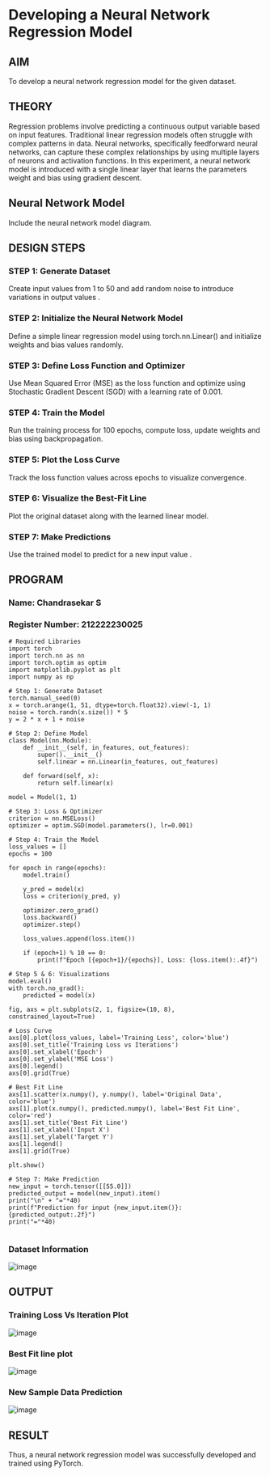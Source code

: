 # Developing a Neural Network Regression Model

## AIM
To develop a neural network regression model for the given dataset.

## THEORY
Regression problems involve predicting a continuous output variable based on input features. Traditional linear regression models often struggle with complex patterns in data. Neural networks, specifically feedforward neural networks, can capture these complex relationships by using multiple layers of neurons and activation functions. In this experiment, a neural network model is introduced with a single linear layer that learns the parameters weight and bias using gradient descent.

## Neural Network Model
Include the neural network model diagram.

## DESIGN STEPS
### STEP 1: Generate Dataset

Create input values  from 1 to 50 and add random noise to introduce variations in output values .

### STEP 2: Initialize the Neural Network Model

Define a simple linear regression model using torch.nn.Linear() and initialize weights and bias values randomly.

### STEP 3: Define Loss Function and Optimizer

Use Mean Squared Error (MSE) as the loss function and optimize using Stochastic Gradient Descent (SGD) with a learning rate of 0.001.

### STEP 4: Train the Model

Run the training process for 100 epochs, compute loss, update weights and bias using backpropagation.

### STEP 5: Plot the Loss Curve

Track the loss function values across epochs to visualize convergence.

### STEP 6: Visualize the Best-Fit Line

Plot the original dataset along with the learned linear model.

### STEP 7: Make Predictions

Use the trained model to predict  for a new input value .

## PROGRAM

### Name: Chandrasekar S

### Register Number: 212222230025

```
# Required Libraries
import torch
import torch.nn as nn
import torch.optim as optim
import matplotlib.pyplot as plt
import numpy as np

# Step 1: Generate Dataset
torch.manual_seed(0)
x = torch.arange(1, 51, dtype=torch.float32).view(-1, 1)
noise = torch.randn(x.size()) * 5
y = 2 * x + 1 + noise

# Step 2: Define Model
class Model(nn.Module):
    def __init__(self, in_features, out_features):
        super().__init__()
        self.linear = nn.Linear(in_features, out_features)

    def forward(self, x):
        return self.linear(x)

model = Model(1, 1)

# Step 3: Loss & Optimizer
criterion = nn.MSELoss()
optimizer = optim.SGD(model.parameters(), lr=0.001)

# Step 4: Train the Model
loss_values = []
epochs = 100

for epoch in range(epochs):
    model.train()
    
    y_pred = model(x)
    loss = criterion(y_pred, y)
    
    optimizer.zero_grad()
    loss.backward()
    optimizer.step()

    loss_values.append(loss.item())

    if (epoch+1) % 10 == 0:
        print(f"Epoch [{epoch+1}/{epochs}], Loss: {loss.item():.4f}")

# Step 5 & 6: Visualizations
model.eval()
with torch.no_grad():
    predicted = model(x)

fig, axs = plt.subplots(2, 1, figsize=(10, 8), constrained_layout=True)

# Loss Curve
axs[0].plot(loss_values, label='Training Loss', color='blue')
axs[0].set_title('Training Loss vs Iterations')
axs[0].set_xlabel('Epoch')
axs[0].set_ylabel('MSE Loss')
axs[0].legend()
axs[0].grid(True)

# Best Fit Line
axs[1].scatter(x.numpy(), y.numpy(), label='Original Data', color='blue')
axs[1].plot(x.numpy(), predicted.numpy(), label='Best Fit Line', color='red')
axs[1].set_title('Best Fit Line')
axs[1].set_xlabel('Input X')
axs[1].set_ylabel('Target Y')
axs[1].legend()
axs[1].grid(True)

plt.show()

# Step 7: Make Prediction
new_input = torch.tensor([[55.0]])
predicted_output = model(new_input).item()
print("\n" + "="*40)
print(f"Prediction for input {new_input.item()}: {predicted_output:.2f}")
print("="*40)


```

### Dataset Information
![image](https://github.com/user-attachments/assets/2c88aa6b-54e2-46fb-bfcb-81d282d91efd)



## OUTPUT
### Training Loss Vs Iteration Plot
![image](https://github.com/user-attachments/assets/0887eb70-6269-46f2-a10d-6d2d825cfb84)

### Best Fit line plot
![image](https://github.com/user-attachments/assets/e16d5596-394f-498a-8a5f-54556cfd5e9d)


### New Sample Data Prediction
![image](https://github.com/user-attachments/assets/2310b2d6-776a-4d7a-93a4-28d8502a1b86)


## RESULT
Thus, a neural network regression model was successfully developed and trained using PyTorch.
